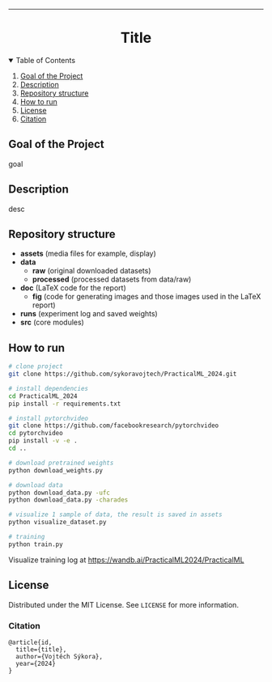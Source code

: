 <!--
## Docstrings
"""
This is an example of Google style.

Args:
    param1: This is the first param.
    param2: This is a second param.

Returns:
    This is a description of what is returned.

Raises:
    KeyError: Raises an exception.
"""

https://docs.google.com/document/d/1u-LVvFSsDFmDl7H6Y-cFUUbPc1N2QNrFJSKC9aFDCZs/edit -->

---

<div align="center">    
 
# Title
</div>

<!-- TABLE OF CONTENTS -->
<details open="open">
  <summary>Table of Contents</summary>
  <ol>
    <li><a href="#goal-of-the-project">Goal of the Project</a></li>
    <li><a href="#description">Description</a></li>
    <li><a href="#repository-structure">Repository structure</a></li>
    <li><a href="#how-to-run">How to run </a></li>
    <li><a href="#license">License</a></li>
    <li><a href="#citation">Citation</a></li>
  </ol>
</details>

<!-- <li>
      <a href="#description">Description</a>
      <ul>
        <li><a href="#dependencies">Dependencies</a></li>
        <li><a href="#installation">Installation</a></li>
      </ul>
</li> -->
 
## Goal of the Project
goal


## Description
desc

## Repository structure
- **assets** (media files for example, display)
- **data**
  - **raw** (original downloaded datasets)
  - **processed** (processed datasets from data/raw)
- **doc** (LaTeX code for the report)
  - **fig** (code for generating images and those images used in the LaTeX report)
- **runs** (experiment log and saved weights)
- **src** (core modules)


## How to run   
```bash
# clone project   
git clone https://github.com/sykoravojtech/PracticalML_2024.git

# install dependencies   
cd PracticalML_2024
pip install -r requirements.txt

# install pytorchvideo
git clone https://github.com/facebookresearch/pytorchvideo
cd pytorchvideo
pip install -v -e .
cd ..

# download pretrained weights
python download_weights.py

# download data
python download_data.py -ufc
python download_data.py -charades

# visualize 1 sample of data, the result is saved in assets
python visualize_dataset.py

# training
python train.py
```
Visualize training log at https://wandb.ai/PracticalML2024/PracticalML

## License
Distributed under the MIT License. See `LICENSE` for more information.


### Citation   
```
@article{id,
  title={title},
  author={Vojtěch Sýkora},
  year={2024}
}
```   
